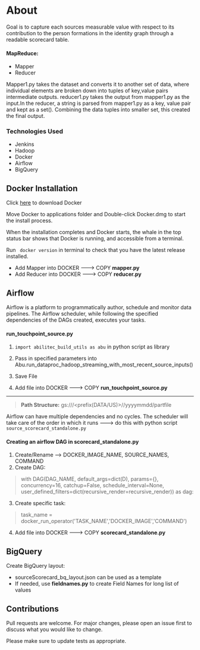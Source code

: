 # About

Goal is to capture each sources measurable value with respect to its contribution to the person formations in the identity graph through a readable scorecard table.


#### MapReduce: 
- Mapper
- Reducer

Mapper1.py takes the dataset and converts it to another set of data, where individual elements are broken down into tuples of key,value pairs intermediate outputs. reducer1.py takes the output from mapper1.py as the input.In the reducer, a string is parsed from mapper1.py as a key, value pair and kept as a set(). Combining the data tuples into smaller set, this created the final output. 

### Technologies Used
- Jenkins
- Hadoop
- Docker
- Airflow
- BigQuery
 

## Docker Installation

Click [here](https://hub.docker.com/editions/community/docker-ce-desktop-mac) to download Docker

Move Docker to applications folder and Double-click Docker.dmg to start the install process.

When the installation completes and Docker starts, the whale in the top status bar shows that Docker is running, and accessible from a terminal.

Run ``` docker version``` in terminal to check that you have the latest release installed.

- Add Mapper into DOCKER ---> COPY **mapper.py**
- Add Reducer into DOCKER ---> COPY **reducer.py**

## Airflow

Airflow is a platform to programmatically author, schedule and monitor data pipelines. The Airflow scheduler, while following the specified dependencies of the DAGs created, executes your tasks. 

#### run_touchpoint_source.py

1) ```import abilitec_build_utils as abu``` in python script as library

2) Pass in specified parameters into
Abu.run_dataproc_hadoop_streaming_with_most_recent_source_inputs()

3) Save File
4) Add file into DOCKER ---> COPY **run_touchpoint_source.py**
---

> **Path Structure:** gs://<bucket>/<prefix(DATA/US)>/<unique dataset name>/yyyymmdd/partfile


Airflow can have multiple dependencies and no cycles. The scheduler will take care of the order in which it runs --->  do this with python script ```source_scorecard_standalone.py```

#### Creating an airflow DAG in scorecard_standalone.py

1) Create/Rename --> DOCKER_IMAGE_NAME, SOURCE_NAMES, COMMAND
2) Create DAG:

> with DAG(DAG_NAME, default_args=dict(D), params={}, concurrency=16, catchup=False, schedule_interval=None, user_defined_filters=dict(recursive_render=recursive_render)) as dag:

3) Create specific task:
> task_name = docker_run_operator('TASK_NAME','DOCKER_IMAGE','COMMAND')

4) Add file into DOCKER ---> COPY **scorecard_standalone.py**


## BigQuery

Create BigQuery layout:
- sourceScorecard_bq_layout.json can be used as a template
- If needed, use **fieldnames.py** to create Field Names for long list of values



## Contributions
Pull requests are welcome. For major changes, please open an issue first to discuss what you would like to change.

Please make sure to update tests as appropriate.
